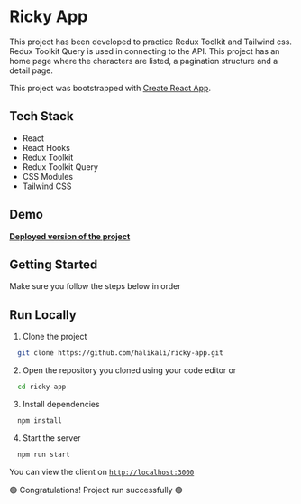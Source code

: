 
# Ricky App
This project has been developed to practice Redux Toolkit and Tailwind css. Redux Toolkit Query is used in connecting to the API. This project has an home page where the characters are listed, a pagination structure and a detail page.

This project was bootstrapped with [Create React App](https://github.com/facebook/create-react-app).


## Tech Stack

- React
- React Hooks
- Redux Toolkit
- Redux Toolkit Query
- CSS Modules
- Tailwind CSS


## Demo

[**Deployed version of the project**](https://ricky-app.vercel.app/)


## Getting Started
Make sure you follow the steps below in order


## Run Locally

1. Clone the project

```bash
  git clone https://github.com/halikali/ricky-app.git
```

2. Open the repository you cloned using your code editor or

```bash
  cd ricky-app
```

3. Install dependencies

```bash
  npm install
```

4. Start the server

```bash
  npm run start
```

You can view the client on [`http://localhost:3000`](http://localhost:3000)

:green_circle: Congratulations! Project run successfully :green_circle: 
